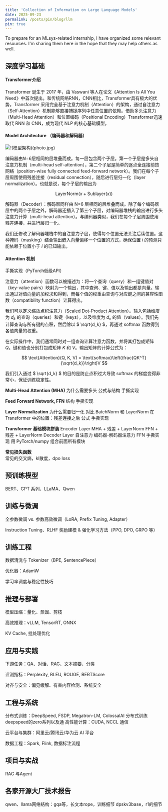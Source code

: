 ```yaml
---
title: 'Collection of Information on Large Language Models'
date: 2025-09-23
permalink: /posts/pin/blog/llm
pin: true
---
```


To prepare for an MLsys-related internship, I have organized some relevant resources. I'm sharing them here in the hope that they may help others as well.


<!-- excerpt -->

## 深度学习基础
#### Transformer介绍 
Transformer 诞生于 2017 年，由 Vaswani 等人在论文《Attention Is All You Need》中首次提出。和传统网络RNN，CNN相比，Transformer具有极大的优势。Transformer 采用完全基于注意力机制（Attention）的架构，通过自注意力（Self-Attention）机制能够直接捕捉序列中任意位置的依赖。借助多头注意力（Multi-Head Attention）和位置编码（Positional Encoding）Transformer迅速取代 RNN 和 CNN，成为现代 NLP 的核心基础模型。


#### Model Architecture （编码器和解码器）
![!(模型架构)(photo.jpg)](https://private-user-images.githubusercontent.com/161697323/493679675-47c92fd2-b5cf-44c4-bc2d-178845b01ec5.png?jwt=eyJ0eXAiOiJKV1QiLCJhbGciOiJIUzI1NiJ9.eyJpc3MiOiJnaXRodWIuY29tIiwiYXVkIjoicmF3LmdpdGh1YnVzZXJjb250ZW50LmNvbSIsImtleSI6ImtleTUiLCJleHAiOjE3NTg3ODQwOTksIm5iZiI6MTc1ODc4Mzc5OSwicGF0aCI6Ii8xNjE2OTczMjMvNDkzNjc5Njc1LTQ3YzkyZmQyLWI1Y2YtNDRjNC1iYzJkLTE3ODg0NWIwMWVjNS5wbmc_WC1BbXotQWxnb3JpdGhtPUFXUzQtSE1BQy1TSEEyNTYmWC1BbXotQ3JlZGVudGlhbD1BS0lBVkNPRFlMU0E1M1BRSzRaQSUyRjIwMjUwOTI1JTJGdXMtZWFzdC0xJTJGczMlMkZhd3M0X3JlcXVlc3QmWC1BbXotRGF0ZT0yMDI1MDkyNVQwNzAzMTlaJlgtQW16LUV4cGlyZXM9MzAwJlgtQW16LVNpZ25hdHVyZT01YmUwMWMzMGU3ZTU0YTE1YThmN2YyNTA1NTMyY2RhNjc4ZTAwZDA5MWQzZmZmYjdkOWJkNjk5OTc2NzQxN2UyJlgtQW16LVNpZ25lZEhlYWRlcnM9aG9zdCJ9.R8l_jYw-1hu9ajZGmemdh7VbBnMXAY8s4WcOvb1o7GU)

编码器由𝑁=6层相同的层堆叠而成。每一层包含两个子层。第一个子层是多头自注意力机制（multi-head self-attention），第二个子层是简单的逐点全连接前馈网络（position-wise fully connected feed-forward network）。我们在每个子层周围使用残差连接（residual connection），随后进行层归一化（layer normalization）。也就是说，每个子层的输出为

$$
\text{LayerNorm}(x + \text{Sublayer}(x))
$$

解码器（Decoder）：解码器同样由 N=6 层相同的层堆叠而成。除了每个编码器层中的两个子层之外，解码器还插入了第三个子层，对编码器堆栈的输出进行多头注意力计算（multi-head attention）。与编码器类似，我们在每个子层周围使用残差连接，并进行层归一化。

我们还修改了解码器堆栈中的自注意力子层，使得每个位置无法关注后续位置。这种掩码（masking）结合输出嵌入向量偏移一个位置的方式，确保位置 $i$ 的预测只能依赖于位置小于 $i$ 的已知输出。

#### Attention 机制

手撕实现（PyTorch低级API）

注意力（attention）函数可以被描述为：将一个查询（query）和一组键值对（key-value pairs）映射为一个输出，其中查询、键、值以及输出都是向量。输出通过对值向量的加权求和得到，而每个值的权重由查询与对应键之间的兼容性函数（compatibility function）计算得出。

我们可以定义缩放点积注意力（Scaled Dot-Product Attention）。输入包括维度为 $d_k$ 的查询（queries）和键（keys），以及维度为 $d_v$ 的值（values）。我们先计算查询与所有键的点积，然后除以 $ \sqrt{d_k} $，再通过 softmax 函数得到各值向量的权重。


在实际操作中，我们通常同时对一组查询计算注意力函数，并将其打包成矩阵 
$Q$。键和值也分别打包成矩阵 $K$ 和 $V$。输出矩阵的计算公式为：

$$
\text{Attention}(Q, K, V) = \text{softmax}\left(\frac{QK^T}{\sqrt{d_k}}\right)V
$$

我们引入通过 $ \sqrt{d_k} $ 的目的是防止点积过大导致 softmax 的梯度变得非常小，保证训练稳定性。

**Multi-Head Attention (MHA)**
为什么需要多头
公式与结构
手撕实现

**Feed Forward Network, FFN**
结构
手撕实现

**Layer Normalization**
为什么需要归一化
对比 BatchNorm 和 LayerNorm
在 Transformer 中的位置：残差连接之后
公式
手撕实现

**Transformer 基础模块拼装**
Encoder Layer
MHA + 残差 + LayerNorm
FFN + 残差 + LayerNorm
Decoder Layer
自注意力
编码器-解码器注意力
FFN
手撕实现
用 PyTorch/numpy 组合前面所有模块


**常见损失函数**  
常见的交叉熵，kl散度，dpo loss

## 预训练模型

BERT、GPT 系列、LLaMA、Qwen

## 训练与微调
全参数微调 vs. 参数高效微调（LoRA, Prefix Tuning, Adapter）

Instruction Tuning、RLHF
奖励建模 & 强化学习方法（PPO, DPO, GRPO 等）

## 训练工程
数据清洗与 Tokenizer（BPE, SentencePiece）

优化器：AdamW

学习率调度与稳定性技巧
## 推理与部署

模型压缩：量化、蒸馏、剪枝

高效推理：vLLM, TensorRT, ONNX

KV Cache, 批处理优化


## 应用与实践

下游任务：QA、对话、RAG、文本摘要、分类

评测指标：Perplexity, BLEU, ROUGE, BERTScore

对齐与安全：偏见缓解、有害内容检测、系统安全

## 工程与系统

分布式训练：DeepSpeed, FSDP, Megatron-LM, ColossalAI
分布式训练deepspeed的zero系列以及通
高性能计算：CUDA, NCCL 通信

云平台与集群：阿里云/腾讯云/华为云 AI 平台

数据工程：Spark, Flink, 数据标注流程


## 项目与实战
RAG 与Agent

## 各家开源大厂技术报告

qwen、llama网络结构：gqa等，长文本rope，训练细节
dpskv3base，r1的细节
